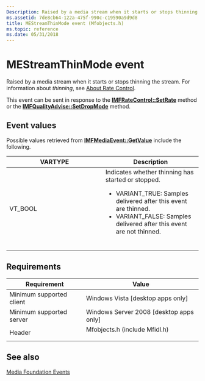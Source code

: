 ```yaml
---
Description: Raised by a media stream when it starts or stops thinning the stream. For information about thinning, see About Rate Control.
ms.assetid: 7de8cb64-122a-475f-990c-c19590a9d9d8
title: MEStreamThinMode event (Mfobjects.h)
ms.topic: reference
ms.date: 05/31/2018
---
```


# MEStreamThinMode event

Raised by a media stream when it starts or stops thinning the stream. For information about *thinning*, see [About Rate Control](about-rate-control.md).

This event can be sent in response to the [**IMFRateControl::SetRate**](/windows/desktop/api/mfidl/nf-mfidl-imfratecontrol-setrate) method or the [**IMFQualityAdvise::SetDropMode**](/windows/desktop/api/mfidl/nf-mfidl-imfqualityadvise-setdropmode) method.

## Event values

Possible values retrieved from [**IMFMediaEvent::GetValue**](/windows/desktop/api/mfobjects/nf-mfobjects-imfmediaevent-getvalue) include the following.



<table>
<colgroup>
<col style="width: 50%" />
<col style="width: 50%" />
</colgroup>
<thead>
<tr class="header">
<th>VARTYPE</th>
<th>Description</th>
</tr>
</thead>
<tbody>
<tr class="odd">
<td>VT_BOOL<br/></td>
<td>Indicates whether thinning has started or stopped.<br/>
<ul>
<li>VARIANT_TRUE: Samples delivered after this event are thinned.</li>
<li>VARIANT_FALSE: Samples delivered after this event are not thinned.</li>
</ul>
<br/></td>
</tr>
</tbody>
</table>



## Requirements



| Requirement | Value |
|-------------------------------------|----------------------------------------------------------------------------------------------------------|
| Minimum supported client<br/> | Windows Vista \[desktop apps only\]<br/>                                                           |
| Minimum supported server<br/> | Windows Server 2008 \[desktop apps only\]<br/>                                                     |
| Header<br/>                   | <dl> <dt>Mfobjects.h (include Mfidl.h)</dt> </dl> |



## See also

<dl> <dt>

[Media Foundation Events](media-foundation-events.md)
</dt> </dl>

 

 




